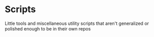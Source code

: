 # Scripts
Little tools and miscellaneous utility scripts that aren't generalized or polished enough to be in their own repos
